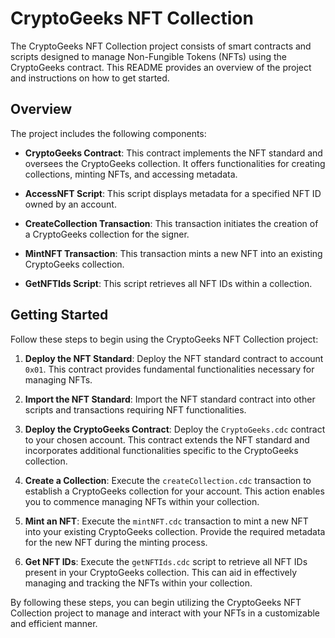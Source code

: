 # CryptoGeeks NFT Collection

The CryptoGeeks NFT Collection project consists of smart contracts and scripts designed to manage Non-Fungible Tokens (NFTs) using the CryptoGeeks contract. This README provides an overview of the project and instructions on how to get started.

## Overview

The project includes the following components:

- **CryptoGeeks Contract**: This contract implements the NFT standard and oversees the CryptoGeeks collection. It offers functionalities for creating collections, minting NFTs, and accessing metadata.

- **AccessNFT Script**: This script displays metadata for a specified NFT ID owned by an account.

- **CreateCollection Transaction**: This transaction initiates the creation of a CryptoGeeks collection for the signer.

- **MintNFT Transaction**: This transaction mints a new NFT into an existing CryptoGeeks collection.

- **GetNFTIds Script**: This script retrieves all NFT IDs within a collection.

## Getting Started

Follow these steps to begin using the CryptoGeeks NFT Collection project:

1. **Deploy the NFT Standard**:
   Deploy the NFT standard contract to account `0x01`. This contract provides fundamental functionalities necessary for managing NFTs.

2. **Import the NFT Standard**:
   Import the NFT standard contract into other scripts and transactions requiring NFT functionalities.

3. **Deploy the CryptoGeeks Contract**:
   Deploy the `CryptoGeeks.cdc` contract to your chosen account. This contract extends the NFT standard and incorporates additional functionalities specific to the CryptoGeeks collection.

4. **Create a Collection**:
   Execute the `createCollection.cdc` transaction to establish a CryptoGeeks collection for your account. This action enables you to commence managing NFTs within your collection.

5. **Mint an NFT**:
   Execute the `mintNFT.cdc` transaction to mint a new NFT into your existing CryptoGeeks collection. Provide the required metadata for the new NFT during the minting process.

6. **Get NFT IDs**:
   Execute the `getNFTIds.cdc` script to retrieve all NFT IDs present in your CryptoGeeks collection. This can aid in effectively managing and tracking the NFTs within your collection.

By following these steps, you can begin utilizing the CryptoGeeks NFT Collection project to manage and interact with your NFTs in a customizable and efficient manner.
